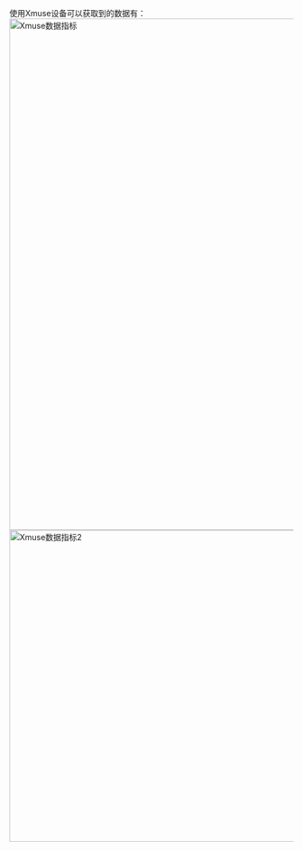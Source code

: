 使用Xmuse设备可以获取到的数据有：
<img width="2062" height="906" alt="Xmuse数据指标" src="https://github.com/user-attachments/assets/304aebda-5ede-407f-a324-5a17f291767f" />
<img width="2130" height="552" alt="Xmuse数据指标2" src="https://github.com/user-attachments/assets/284450e1-336d-4199-9206-3d541865ef42" />
